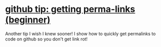 # [github tip: getting perma-links (beginner)](https://youtu.be/5IDpsBccqLk)

Another tip I wish I knew sooner!  I show how to quickly get permalinks to code on github so you don't get link rot!
